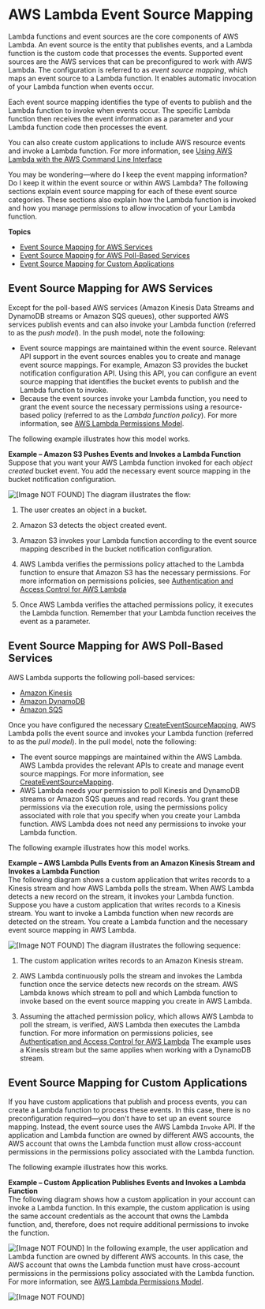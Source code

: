 # AWS Lambda Event Source Mapping<a name="intro-invocation-modes"></a>

Lambda functions and event sources are the core components of AWS Lambda\. An event source is the entity that publishes events, and a Lambda function is the custom code that processes the events\. Supported event sources are the AWS services that can be preconfigured to work with AWS Lambda\. The configuration is referred to as *event source mapping*, which maps an event source to a Lambda function\. It enables automatic invocation of your Lambda function when events occur\. 

Each event source mapping identifies the type of events to publish and the Lambda function to invoke when events occur\. The specific Lambda function then receives the event information as a parameter and your Lambda function code then processes the event\. 

You can also create custom applications to include AWS resource events and invoke a Lambda function\. For more information, see [Using AWS Lambda with the AWS Command Line Interface](with-userapp.md)

You may be wondering—where do I keep the event mapping information? Do I keep it within the event source or within AWS Lambda? The following sections explain event source mapping for each of these event source categories\. These sections also explain how the Lambda function is invoked and how you manage permissions to allow invocation of your Lambda function\. 

**Topics**
+ [Event Source Mapping for AWS Services](#non-streaming-event-source-mapping)
+ [Event Source Mapping for AWS Poll\-Based Services](#streaming-event-source-mapping)
+ [Event Source Mapping for Custom Applications](#custom-app-event-source-mapping)

## Event Source Mapping for AWS Services<a name="non-streaming-event-source-mapping"></a>

Except for the poll\-based AWS services \(Amazon Kinesis Data Streams and DynamoDB streams or Amazon SQS queues\), other supported AWS services publish events and can also invoke your Lambda function \(referred to as the *push model*\)\. In the push model, note the following:
+ Event source mappings are maintained within the event source\. Relevant API support in the event sources enables you to create and manage event source mappings\. For example, Amazon S3 provides the bucket notification configuration API\. Using this API, you can configure an event source mapping that identifies the bucket events to publish and the Lambda function to invoke\.
+ Because the event sources invoke your Lambda function, you need to grant the event source the necessary permissions using a resource\-based policy \(referred to as the *Lambda function policy*\)\. For more information, see [AWS Lambda Permissions Model](intro-permission-model.md)\.

The following example illustrates how this model works\.

**Example – Amazon S3 Pushes Events and Invokes a Lambda Function**  
Suppose that you want your AWS Lambda function invoked for each *object created* bucket event\. You add the necessary event source mapping in the bucket notification configuration\.   

![\[Image NOT FOUND\]](http://docs.aws.amazon.com/lambda/latest/dg/images/push-s3-example-10.png)
The diagram illustrates the flow:   

1. The user creates an object in a bucket\.

1. Amazon S3 detects the object created event\.

1. Amazon S3 invokes your Lambda function according to the event source mapping described in the bucket notification configuration\. 

1. AWS Lambda verifies the permissions policy attached to the Lambda function to ensure that Amazon S3 has the necessary permissions\. For more information on permissions policies, see [Authentication and Access Control for AWS Lambda](lambda-auth-and-access-control.md)

1. Once AWS Lambda verifies the attached permissions policy, it executes the Lambda function\. Remember that your Lambda function receives the event as a parameter\.

## Event Source Mapping for AWS Poll\-Based Services<a name="streaming-event-source-mapping"></a>

AWS Lambda supports the following poll\-based services:
+ [Amazon Kinesis](https://docs.aws.amazon.com/kinesis/latest/dev/)
+ [Amazon DynamoDB](https://docs.aws.amazon.com/amazondynamodb/latest/developerguide/)
+ [Amazon SQS](https://docs.aws.amazon.com/AWSSimpleQueueService/latest/SQSDeveloperGuide/)

Once you have configured the necessary [CreateEventSourceMapping](API_CreateEventSourceMapping.md), AWS Lambda polls the event source and invokes your Lambda function \(referred to as the *pull model*\)\. In the pull model, note the following:
+ The event source mappings are maintained within the AWS Lambda\. AWS Lambda provides the relevant APIs to create and manage event source mappings\. For more information, see [CreateEventSourceMapping](API_CreateEventSourceMapping.md)\. 
+ AWS Lambda needs your permission to poll Kinesis and DynamoDB streams or Amazon SQS queues and read records\. You grant these permissions via the execution role, using the permissions policy associated with role that you specify when you create your Lambda function\. AWS Lambda does not need any permissions to invoke your Lambda function\. 

The following example illustrates how this model works\.

**Example – AWS Lambda Pulls Events from an Amazon Kinesis Stream and Invokes a Lambda Function**  
The following diagram shows a custom application that writes records to a Kinesis stream and how AWS Lambda polls the stream\. When AWS Lambda detects a new record on the stream, it invokes your Lambda function\.  
Suppose you have a custom application that writes records to a Kinesis stream\. You want to invoke a Lambda function when new records are detected on the stream\. You create a Lambda function and the necessary event source mapping in AWS Lambda\.   

![\[Image NOT FOUND\]](http://docs.aws.amazon.com/lambda/latest/dg/images/kinesis-pull-10.png)
The diagram illustrates the following sequence:  

1. The custom application writes records to an Amazon Kinesis stream\.

1. AWS Lambda continuously polls the stream and invokes the Lambda function once the service detects new records on the stream\. AWS Lambda knows which stream to poll and which Lambda function to invoke based on the event source mapping you create in AWS Lambda\. 

1. Assuming the attached permission policy, which allows AWS Lambda to poll the stream, is verified, AWS Lambda then executes the Lambda function\. For more information on permissions policies, see [Authentication and Access Control for AWS Lambda](lambda-auth-and-access-control.md)
The example uses a Kinesis stream but the same applies when working with a DynamoDB stream\.

## Event Source Mapping for Custom Applications<a name="custom-app-event-source-mapping"></a>

If you have custom applications that publish and process events, you can create a Lambda function to process these events\. In this case, there is no preconfiguration required—you don't have to set up an event source mapping\. Instead, the event source uses the AWS Lambda `Invoke` API\. If the application and Lambda function are owned by different AWS accounts, the AWS account that owns the Lambda function must allow cross\-account permissions in the permissions policy associated with the Lambda function\.

The following example illustrates how this works\.

**Example – Custom Application Publishes Events and Invokes a Lambda Function**  
The following diagram shows how a custom application in your account can invoke a Lambda function\. In this example, the custom application is using the same account credentials as the account that owns the Lambda function, and, therefore, does not require additional permissions to invoke the function\.  

![\[Image NOT FOUND\]](http://docs.aws.amazon.com/lambda/latest/dg/images/push-user-app-example-10.png)
In the following example, the user application and Lambda function are owned by different AWS accounts\. In this case, the AWS account that owns the Lambda function must have cross\-account permissions in the permissions policy associated with the Lambda function\. For more information, see [AWS Lambda Permissions Model](intro-permission-model.md)\.   

![\[Image NOT FOUND\]](http://docs.aws.amazon.com/lambda/latest/dg/images/push-user-cross-account-app-example-10.png)